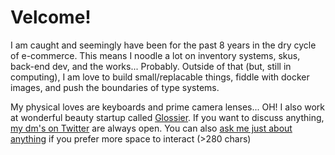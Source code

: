 # Velcome!

I am caught and seemingly have been for the past 8 years in the dry cycle of e-commerce.
This means I noodle a lot on inventory systems, skus, back-end dev, and the works... Probably.
Outside of that (but, still in computing),
I am love to build small/replacable things,
fiddle with docker images,
and push the boundaries of type systems.

My physical loves are keyboards and prime camera lenses... OH!
I also work at wonderful beauty startup called [Glossier][glos].
If you want to discuss anything, [my dm's on Twitter][twit] are always open.
You can also [ask me just about anything][ama] if you prefer more space to interact (>280 chars)

[glos]: https://www.glossier.com/
[twit]: https://twitter.com/braidn
[ama]: https://github.com/braidn/ama/issues/new
